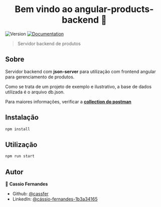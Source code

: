 <h1 align="center">Bem vindo ao angular-products-backend 👋</h1>
<p>
  <img alt="Version" src="https://img.shields.io/badge/version-1.0.0-blue.svg?cacheSeconds=2592000" />
  <a href="postman-colletion/angular-products-backend.postman_collection.json" target="_blank">
    <img alt="Documentation" src="https://img.shields.io/badge/documentation-yes-brightgreen.svg" />
  </a>
</p>

> Servidor backend de produtos

## Sobre
<p>Servidor backend com <b>json-server</b> para utilização com frontend angular para gerenciamento de produtos.</p>

<p>Como se trata de um projeto de exemplo e ilustrativo, a base de dados utilizada é o arquivo db.json.</p>

<p>Para maiores informações, verificar a 
  <b><a href="postman-colletion/angular-products-backend.postman_collection.json" target="_blank">
    collection do postman
  </a></b>
</p>

## Instalação

```sh
npm install
```

## Utilização

```sh
npm run start
```

## Autor

👤 **Cassio Fernandes**

* Github: [@cassfer](https://github.com/cassfer)
* LinkedIn: [@cássio-fernandes-1b3a34165](https://linkedin.com/in/cássio-fernandes-1b3a34165)